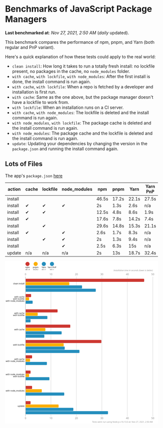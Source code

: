# Benchmarks of JavaScript Package Managers

**Last benchmarked at**: _Nov 27, 2021, 2:50 AM_ (_daily_ updated).

This benchmark compares the performance of npm, pnpm, and Yarn (both regular and PnP variant).

Here's a quick explanation of how these tests could apply to the real world:

- `clean install`: How long it takes to run a totally fresh install: no lockfile present, no packages in the cache, no `node_modules` folder.
- `with cache`, `with lockfile`, `with node_modules`: After the first install is done, the install command is run again.
- `with cache`, `with lockfile`: When a repo is fetched by a developer and installation is first run.
- `with cache`: Same as the one above, but the package manager doesn't have a lockfile to work from.
- `with lockfile`: When an installation runs on a CI server.
- `with cache`, `with node_modules`: The lockfile is deleted and the install command is run again.
- `with node_modules`, `with lockfile`: The package cache is deleted and the install command is run again.
- `with node_modules`: The package cache and the lockfile is deleted and the install command is run again.
- `update`: Updating your dependencies by changing the version in the `package.json` and running the install command again.

## Lots of Files

The app's `package.json` [here](https://github.com/pnpm/pnpm.github.io/blob/main/benchmarks/fixtures/alotta-files/package.json)

| action  | cache | lockfile | node_modules| npm | pnpm | Yarn | Yarn PnP |
| ---     | ---   | ---      | ---         | --- | ---  | ---  | ---      |
| install |       |          |             | 46.5s | 17.2s | 22.1s | 27.5s |
| install | ✔     | ✔        | ✔           | 2s | 1.3s | 2.6s | n/a |
| install | ✔     | ✔        |             | 12.5s | 4.8s | 8.6s | 1.9s |
| install | ✔     |          |             | 17.6s | 7.8s | 14.2s | 7.4s |
| install |       | ✔        |             | 29.6s | 14.8s | 15.3s | 21.1s |
| install | ✔     |          | ✔           | 2.6s | 1.7s | 8.3s | n/a |
| install |       | ✔        | ✔           | 2s | 1.3s | 9.4s | n/a |
| install |       |          | ✔           | 2.5s | 6.3s | 15s | n/a |
| update  | n/a | n/a | n/a | 2s | 13s | 18.7s | 32.4s |

![Graph of the alotta-files results](../../static/img/benchmarks/alotta-files.svg)